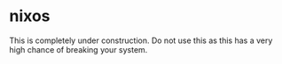 # nixos

This is completely under construction. Do not use this as this has a very high chance of breaking your system.
